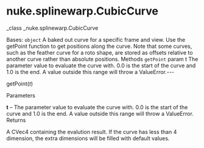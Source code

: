 # nuke.splinewarp.CubicCurve
_class _nuke.splinewarp.CubicCurve

Bases: `object`
A baked out curve for a specific frame and view.
Use the getPoint function to get positions along the curve.
Note that some curves, such as the feather curve for a roto shape, are stored as offsets relative to another curve rather than absolute positions.
Methods
`getPoint`
param t
    The parameter value to evaluate the curve with. 0.0 is the start of the curve and 1.0 is the end. A value outside this range will throw a ValueError.---

getPoint(_t_)

Parameters

**t** – The parameter value to evaluate the curve with. 0.0 is the start of the curve and 1.0 is the end. A value outside this range will throw a ValueError.
Returns

A CVec4 containing the evalution result. If the curve has less than 4 dimension, the extra dimensions will be filled with default values.